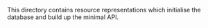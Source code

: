 This directory contains resource representations which initialise the database and build up the minimal API.
